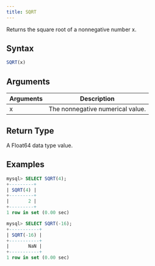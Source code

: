 ```yaml
---
title: SQRT
---
```


Returns the square root of a nonnegative number x.

## Syntax

```sql
SQRT(x)
```

## Arguments

| Arguments   | Description |
| ----------- | ----------- |
| x | The nonnegative numerical value. |

## Return Type

A Float64 data type value.


## Examples

```sql
mysql> SELECT SQRT(4);
+---------+
| SQRT(4) |
+---------+
|       2 |
+---------+
1 row in set (0.00 sec)

mysql> SELECT SQRT(-16);
+-----------+
| SQRT(-16) |
+-----------+
|       NaN |
+-----------+
1 row in set (0.00 sec)
```
